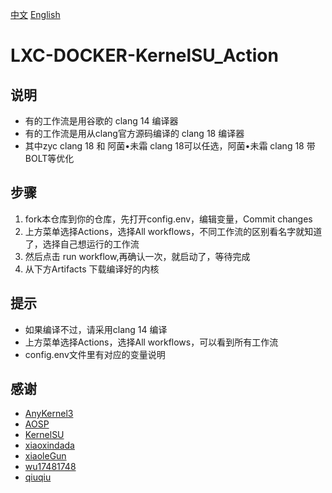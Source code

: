 [中文](README.md)
[English](README_EN.md)
# LXC-DOCKER-KernelSU_Action

## 说明 
- 有的工作流是用谷歌的 clang 14 编译器
- 有的工作流是用从clang官方源码编译的 clang 18 编译器
- 其中zyc clang 18 和 阿菌•未霜 clang 18可以任选，阿菌•未霜 clang 18 带BOLT等优化


## 步骤
1. fork本仓库到你的仓库，先打开config.env，编辑变量，Commit changes
2. 上方菜单选择Actions，选择All workflows，不同工作流的区别看名字就知道了，选择自己想运行的工作流
3. 然后点击 run workflow,再确认一次，就启动了，等待完成
4. 从下方Artifacts 下载编译好的内核


## 提示
- 如果编译不过，请采用clang 14 编译
- 上方菜单选择Actions，选择All workflows，可以看到所有工作流
- config.env文件里有对应的变量说明


## 感谢
- [AnyKernel3](https://github.com/osm0sis/AnyKernel3)
- [AOSP](https://android.googlesource.com)
- [KernelSU](https://github.com/tiann/KernelSU)
- [xiaoxindada](https://github.com/xiaoxindada)
- [xiaoleGun](https://github.com/xiaoleGun/KernelSU_Action)
- [wu17481748](https://github.com/wu17481748/LXC-DOCKER-KernelSU_Action)
- [qiuqiu](https://github.com/lateautumn233)

